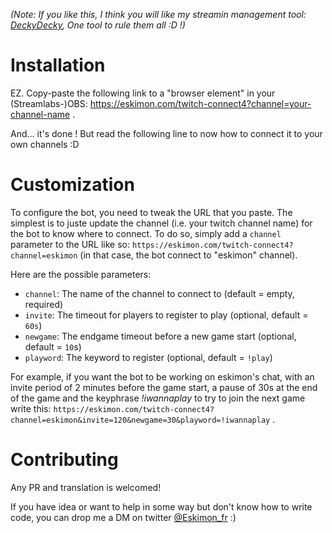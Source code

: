 *(Note: If you like this, I think you will like my streamin management tool: [DeckyDecky](https://deckydecky.com), One tool to rule them all :D !)*

# Installation

EZ. Copy-paste the following link to a "browser element" in your (Streamlabs-)OBS: <https://eskimon.com/twitch-connect4?channel=your-channel-name> .

And... it's done ! But read the following line to now how to connect it to your own channels :D

# Customization

To configure the bot, you need to tweak the URL that you paste. The simplest is to juste update the channel (i.e. your twitch channel name) for the bot to know where to connect.
To do so, simply add a `channel` parameter to the URL like so: `https://eskimon.com/twitch-connect4?channel=eskimon` (in that case, the bot connect to "eskimon" channel).

Here are the possible parameters:
- `channel`: The name of the channel to connect to (default = empty, required)
- `invite`: The timeout for players to register to play (optional, default = `60s`)
- `newgame`: The endgame timeout before a new game start (optional, default = `10`s)
- `playword`: The keyword to register (optional, default = `!play`)

For example, if you want the bot to be working on eskimon's chat, with an invite period of 2 minutes before the game start, a pause of 30s at the end of the game and the keyphrase *!iwannaplay* to try to join the next game write this: `https://eskimon.com/twitch-connect4?channel=eskimon&invite=120&newgame=30&playword=!iwannaplay` .

# Contributing

Any PR and translation is welcomed!

If you have idea or want to help in some way but don't know how to write code, you can drop me a DM on twitter [@Eskimon_fr](https://twitter.com/Eskimon_fr) :)
